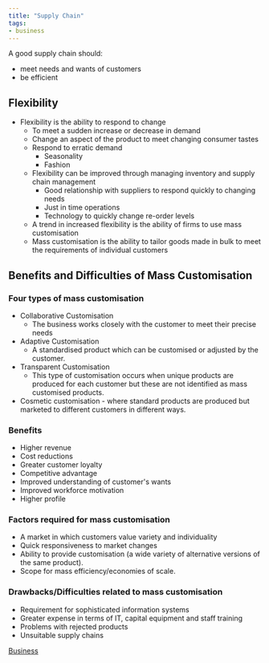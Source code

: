 ```yaml
---
title: "Supply Chain"
tags:
- business
---
```


A good supply chain should:
- meet needs and wants of customers
- be efficient

## Flexibility

- Flexibility is the ability to respond to change
	- To meet a sudden increase or decrease in demand
	- Change an aspect of the product to meet changing consumer tastes
	- Respond to erratic demand
		- Seasonality
		- Fashion
	- Flexibility can be improved through managing inventory and supply chain management
		- Good relationship with suppliers to respond quickly to changing needs
		- Just in time operations
		- Technology to quickly change re-order levels
	- A trend in increased flexibility is the ability of firms to use mass customisation
	- Mass customisation is the ability to tailor goods made in bulk to meet the requirements of individual customers

## Benefits and Difficulties of Mass Customisation


### Four types of mass customisation

- Collaborative Customisation
	- The business works closely with the customer to meet their precise needs
- Adaptive Customisation
	- A standardised product which can be customised or adjusted  by the customer.
- Transparent Customisation
	- This type of customisation occurs when unique products are produced for each customer but these are not identified as mass customised products.
- Cosmetic customisation - where standard products are produced but marketed to different customers in different ways.

### Benefits

- Higher revenue
- Cost reductions
- Greater customer loyalty 
- Competitive advantage
- Improved understanding of customer's wants
- Improved workforce motivation
- Higher profile

### Factors required for mass customisation

- A market in which customers value variety and individuality
- Quick responsiveness to market changes
- Ability to provide customisation (a wide variety of alternative versions of the same product).
- Scope for mass efficiency/economies of scale.

### Drawbacks/Difficulties related to mass customisation

- Requirement for sophisticated information systems
- Greater expense in terms of IT, capital equipment and staff training
- Problems with rejected products
- Unsuitable supply chains







[Business](/Business)